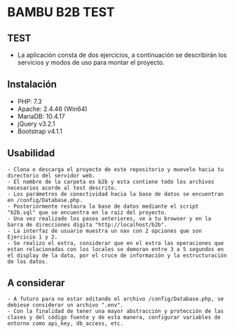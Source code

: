 # BAMBU B2B TEST
## TEST
- La aplicación consta de dos ejercicios, a continuación se describirán los servicios y modos de uso para montar el proyecto.

## Instalación
- PHP: 7.3
- Apache: 2.4.46 (Win64)
- MariaDB: 10.4.17
- jQuery v3.2.1
- Bootstrap v4.1.1

## Usabilidad
	- Clona o descarga el proyecto de este repositorio y muevelo hacia tu directorio del servidor web.
    - El nombre de la carpeta es b2b y esta contiene todo los archivos necesarios acorde al test descrito.
    - Los parámetros de conectividad hacia la base de datos se encuentran en /config/Database.php.
    - Posteriormente restaura la base de datos mediante el script "b2b.sql" que se encuentra en la raíz del proyecto.
    - Una vez realizado los pasos anteriores, ve a tu browser y en la barra de direcciones digita "http://localhost/b2b".
    - La interfaz de usuario muestra un nav con 2 opciones que son Ejercicio 1 y 2.
    - Se realizo el extra, considerar que en el extra las operaciones que estan relacionadas con los locales se demoran entre 3 a 5 segundos en el display de la data, por el cruce de información y la estructuración de los datos.
## A considerar
    - A futuro para no estar editando el archivo /config/Database.php, se debiese considerar un archivo ".env".
    - Con la finalidad de tener una mayor abstracción y protección de las clases y del código fuente y de esta manera, configurar variables de entorno como api_key, db_access, etc.



	